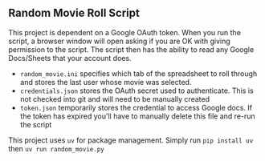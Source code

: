 ## Random Movie Roll Script
This project is dependent on a Google OAuth token. When you run the script, a browser window will open asking if you are OK with giving permission to the script. The script then has the ability to read any Google Docs/Sheets that your account does. 

- `random_movie.ini` specifies which tab of the spreadsheet to roll through and stores the last user whose movie was selected.
- `credentials.json` stores the OAuth secret used to authenticate. This is not checked into git and will need to be manually created 
- `token.json` temporarily stores the credential to access Google docs. If the token has expired you'll have to manually delete this file and re-run the script

This project uses `uv` for package management. Simply run `pip install uv` then `uv run random_movie.py`